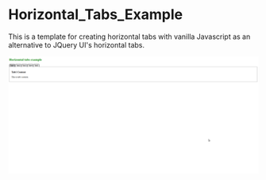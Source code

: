 # Horizontal_Tabs_Example
<p>This is a template for creating horizontal tabs with vanilla Javascript as an alternative to JQuery UI's horizontal tabs.</p>
<img src="https://raw.githubusercontent.com/JasonScottSchneider/Horizontal_Tabs_Example/master/horizontal_tabs.png" />

